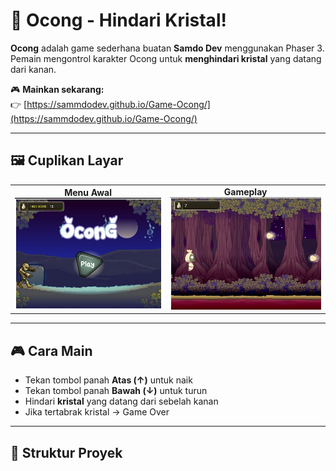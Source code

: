 # 👻 Ocong - Hindari Kristal!

**Ocong** adalah game sederhana buatan **Samdo Dev** menggunakan Phaser 3.  
Pemain mengontrol karakter Ocong untuk **menghindari kristal** yang datang dari kanan.

🎮 **Mainkan sekarang:**  
👉 [https://sammdodev.github.io/Game-Ocong/](https://sammdodev.github.io/Game-Ocong/)

---

## 🖼️ Cuplikan Layar

<table>
  <tr>
    <td align="center">
      <b>Menu Awal</b><br>
      <img src="github/menu.jpg" alt="Menu Awal" width="300" />
    </td>
    <td align="center">
      <b>Gameplay</b><br>
      <img src="github/gameplay.jpg" alt="Gameplay" width="300" />
    </td>
  </tr>
</table>

---

## 🎮 Cara Main

- Tekan tombol panah **Atas (↑)** untuk naik  
- Tekan tombol panah **Bawah (↓)** untuk turun  
- Hindari **kristal** yang datang dari sebelah kanan  
- Jika tertabrak kristal → Game Over

---

## 🧱 Struktur Proyek
